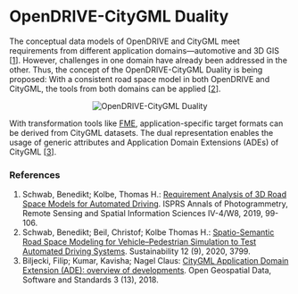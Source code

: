 ---
---

# OpenDRIVE-CityGML Duality

The conceptual data models of OpenDRIVE and CityGML meet requirements from different application domains—automotive and 3D GIS [[1](https://doi.org/10.5194/isprs-annals-IV-4-W8-99-2019)].
However, challenges in one domain have already been addressed in the other.
Thus, the concept of the OpenDRIVE-CityGML Duality is being proposed:
With a consistent road space model in both OpenDRIVE and CityGML, the tools from both domains can be applied [[2](https://doi.org/10.3390/su12093799)].

<p style="text-align:center;">
    <img src="/assets/media/opendrive-citygml-duality.svg" alt="OpenDRIVE-CityGML Duality">
</p>

With transformation tools like [FME](/demos/model-transformations), application-specific target formats can be derived from CityGML datasets.
The dual representation enables the usage of generic attributes and Application Domain Extensions (ADEs) of CityGML [[3](https://doi.org/10.1186/s40965-018-0055-6)].

### References

1. Schwab, Benedikt; Kolbe, Thomas H.: [Requirement Analysis of 3D Road Space Models for Automated Driving](https://doi.org/10.5194/isprs-annals-IV-4-W8-99-2019). ISPRS Annals of Photogrammetry, Remote Sensing and Spatial Information Sciences IV-4/W8, 2019, 99-106.
2. Schwab, Benedikt; Beil, Christof; Kolbe Thomas H.: [Spatio-Semantic Road Space Modeling for Vehicle–Pedestrian Simulation to Test Automated Driving Systems](https://doi.org/10.3390/su12093799). Sustainability 12 (9), 2020, 3799.
3. Biljecki, Filip; Kumar, Kavisha; Nagel Claus: [CityGML Application Domain Extension (ADE): overview of developments](https://doi.org/10.1186/s40965-018-0055-6). Open Geospatial Data, Software and Standards 3 (13), 2018.
